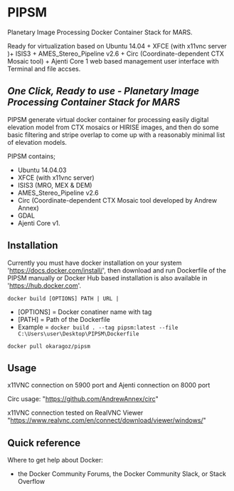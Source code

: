 # PIPSM
Planetary Image Processing Docker Container Stack for MARS.

Ready for virtualization based on Ubuntu 14.04 + XFCE (with x11vnc server )+ ISIS3 + AMES_Stereo_Pipeline v2.6 + Circ (Coordinate-dependent CTX Mosaic tool) + Ajenti Core 1 web based management user interface with Terminal and file accses.


*One Click, Ready to use - Planetary Image Processing Container Stack for MARS*
-------------------------------------------------------------------------------

PIPSM generate virtual docker container for processing easily digital elevation model from CTX mosaics or HIRISE images, and then do some basic filtering and stripe overlap to come up with a reasonably minimal list of elevation models.

PIPSM contains;
- Ubuntu 14.04.03
- XFCE (with x11vnc server)
- ISIS3 (MRO, MEX & DEM)
- AMES_Stereo_Pipeline v2.6
- Circ (Coordinate-dependent CTX Mosaic tool developed by Andrew Annex)
- GDAL
- Ajenti Core v1.


Installation
------------

Currently you must have docker installation on your system 'https://docs.docker.com/install/', then download and run Dockerfile of the PIPSM manually or Docker Hub based installation is also available in 'https://hub.docker.com'.

 `docker build [OPTIONS] PATH | URL |`

 * [OPTIONS] = Docker conatiner name with tag
 * [PATH] = Path of the Dockerfile
 * Example = `docker build . --tag pipsm:latest --file C:\Users\user\Desktop\PIPSM\Dockerfile`


`docker pull okaragoz/pipsm`

Usage
-----

x11VNC connection on 5900 port and Ajenti connection on 8000 port

Circ usage: "https://github.com/AndrewAnnex/circ"

x11VNC connection tested on RealVNC Viewer "https://www.realvnc.com/en/connect/download/viewer/windows/"

Quick reference
---------------
 Where to get help about Docker:
  - the Docker Community Forums, the Docker Community Slack, or Stack Overflow
